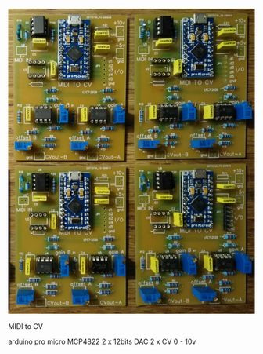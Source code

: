 ![midi_to_cv_photo](/IMG/midi_to_CV_x4.jpg)

MIDI to CV

arduino pro micro
MCP4822 2 x 12bits DAC
2 x CV 0 - 10v
